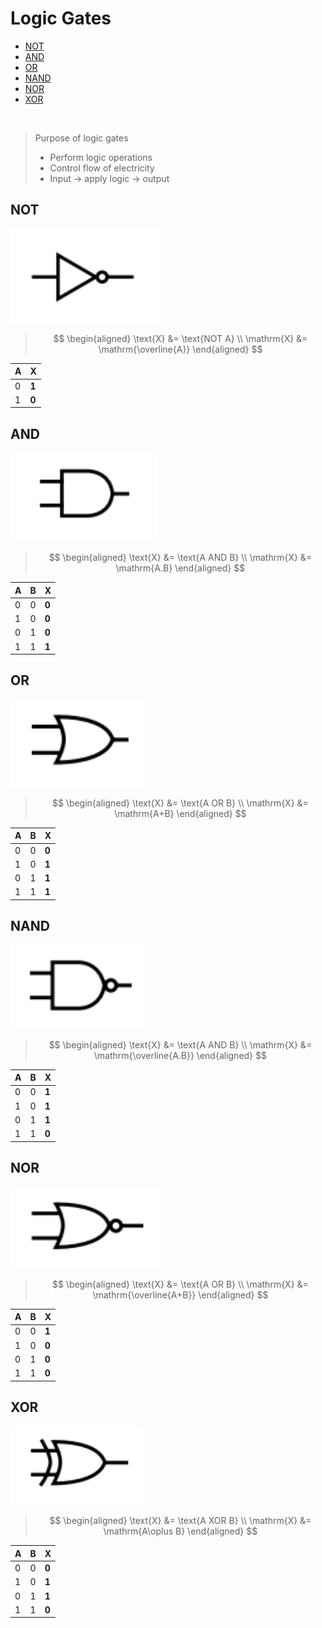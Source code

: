 # Logic Gates

- [NOT](#not)
- [AND](#and)
- [OR](#or)
- [NAND](#nand)
- [NOR](#nor)
- [XOR](#xor)

<br>

> <p></p>
> Purpose of logic gates
>
> - Perform logic operations
> - Control flow of electricity
> - Input → apply logic → output

## NOT
![NOT gate](images/logic-gate-not.png)

> $$
\begin{aligned}
  \text{X} &= \text{NOT A} \\
  \mathrm{X} &= \mathrm{\overline{A}}
\end{aligned}
> $$

| A   | X     |
| --- | ----- |
| 0   | **1** |
| 1   | **0** |

## AND
![AND gate](images/logic-gate-and.png)

> $$
\begin{aligned}
  \text{X} &= \text{A AND B} \\
  \mathrm{X} &= \mathrm{A.B}
\end{aligned}
> $$

| A   | B   | X     |
| --- | --- | ----- |
| 0   | 0   | **0** |
| 1   | 0   | **0** |
| 0   | 1   | **0** |
| 1   | 1   | **1** |

## OR
![OR gate](images/logic-gate-or.png)

> $$
\begin{aligned}
  \text{X} &= \text{A OR B} \\
  \mathrm{X} &= \mathrm{A+B}
\end{aligned}
> $$

| A   | B   | X     |
| --- | --- | ----- |
| 0   | 0   | **0** |
| 1   | 0   | **1** |
| 0   | 1   | **1** |
| 1   | 1   | **1** |

## NAND
![NAND gate](images/logic-gate-nand.png)

> $$
\begin{aligned}
  \text{X} &= \text{A AND B} \\
  \mathrm{X} &= \mathrm{\overline{A.B}}
\end{aligned}
> $$

| A   | B   | X     |
| --- | --- | ----- |
| 0   | 0   | **1** |
| 1   | 0   | **1** |
| 0   | 1   | **1** |
| 1   | 1   | **0** |

## NOR
![NOR gate](images/logic-gate-nor.png)

> $$
\begin{aligned}
  \text{X} &= \text{A OR B} \\
  \mathrm{X} &= \mathrm{\overline{A+B}}
\end{aligned}
> $$

| A   | B   | X     |
| --- | --- | ----- |
| 0   | 0   | **1** |
| 1   | 0   | **0** |
| 0   | 1   | **0** |
| 1   | 1   | **0** |

## XOR
![XOR gate](images/logic-gate-xor.png)

> $$
\begin{aligned}
  \text{X} &= \text{A XOR B} \\
  \mathrm{X} &= \mathrm{A\oplus B}
\end{aligned}
> $$

| A   | B   | X     |
| --- | --- | ----- |
| 0   | 0   | **0** |
| 1   | 0   | **1** |
| 0   | 1   | **1** |
| 1   | 1   | **0** |
